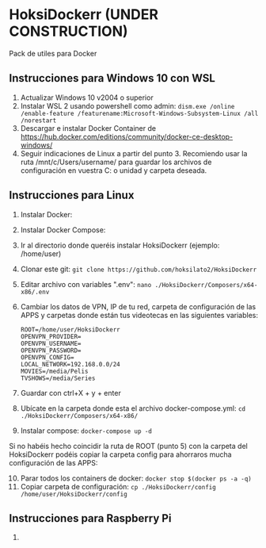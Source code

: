 # HoksiDockerr (UNDER CONSTRUCTION)
 Pack de utiles para Docker


## Instrucciones para Windows 10 con WSL

1. Actualizar Windows 10 v2004 o superior
2. Instalar WSL 2 usando powershell como admin: 
   ``dism.exe /online /enable-feature /featurename:Microsoft-Windows-Subsystem-Linux /all /norestart``
3. Descargar e instalar Docker Container de https://hub.docker.com/editions/community/docker-ce-desktop-windows/
4. Seguir indicaciones de Linux a partir del punto 3. Recomiendo usar la ruta /mnt/c/Users/username/ para guardar los archivos de configuración en vuestra C: o unidad y carpeta deseada.

## Instrucciones para Linux
1. Instalar Docker:

2. Instalar Docker Compose:

3. Ir al directorio donde queréis instalar HoksiDockerr (ejemplo: /home/user)
4. Clonar este git: 
   ``git clone https://github.com/hoksilato2/HoksiDockerr``
5. Editar archivo con variables ".env":
   ``nano ./HoksiDockerr/Composers/x64-x86/.env``
6. Cambiar los datos de VPN, IP de tu red, carpeta de configuración de las APPS y carpetas donde están tus videotecas en las siguientes variables:

   ```
   ROOT=/home/user/HoksiDockerr
   OPENVPN_PROVIDER=   
   OPENVPN_USERNAME=   
   OPENVPN_PASSWORD=   
   OPENVPN_CONFIG=  
   LOCAL_NETWORK=192.168.0.0/24   
   MOVIES=/media/Pelis   
   TVSHOWS=/media/Series
   ```
   
7. Guardar con ctrl+X + y + enter
8. Ubícate en la carpeta donde esta el archivo docker-compose.yml:
   ``cd ./HoksiDockerr/Composers/x64-x86/``
9. Instalar compose:
   ``docker-compose up -d``
   
Si no habéis hecho coincidir la ruta de ROOT (punto 5) con la carpeta del HoksiDockerr podéis copiar la carpeta config para ahorraros mucha configuración de las APPS:
 
10. Parar todos los containers de docker:
   ``docker stop $(docker ps -a -q)``
11. Copiar carpeta de configuración:
   ``cp ./HoksiDockerr/config /home/user/HoksiDockerr/config``



## Instrucciones para Raspberry Pi
1. 

